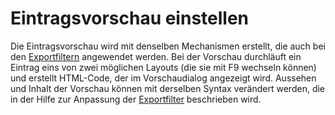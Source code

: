 # Eintragsvorschau einstellen

Die Eintragsvorschau wird mit denselben Mechanismen erstellt, die auch bei den [Exportfiltern](CustomExports.html) angewendet werden. Bei der Vorschau durchläuft ein Eintrag eins von zwei möglichen Layouts (die sie mit F9 wechseln können) und erstellt HTML-Code, der im Vorschaudialog angezeigt wird. Aussehen und Inhalt der Vorschau können mit derselben Syntax verändert werden, die in der Hilfe zur Anpassung der [Exportfilter](CustomExports.html) beschrieben wird.
